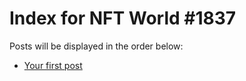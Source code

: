 # Index for NFT World #1837
Posts will be displayed in the order below:

- [Your first post](./001-first.md)

